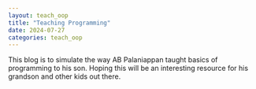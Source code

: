 ```yaml
---
layout: teach_oop
title: "Teaching Programming"
date: 2024-07-27
categories: teach_oop
---
```

This blog is to simulate the way AB Palaniappan taught basics of programming to his son. Hoping this will be an interesting resource for his grandson and other kids out there. 

